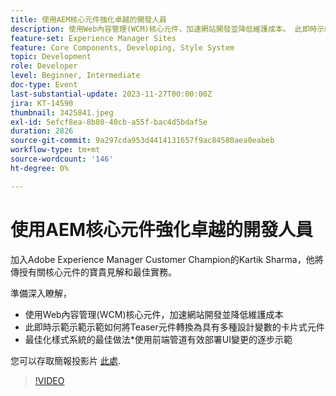 ```yaml
---
title: 使用AEM核心元件強化卓越的開發人員
description: 使用Web內容管理(WCM)核心元件，加速網站開發並降低維護成本。 此即時示範示範示範如何將Teaser元件轉換為具有多種設計變數的卡片式元件。 最佳化您的樣式系統的最佳作法。 逐步展示如何使用前端管道有效部署UI變更。
feature-set: Experience Manager Sites
feature: Core Components, Developing, Style System
topic: Development
role: Developer
level: Beginner, Intermediate
doc-type: Event
last-substantial-update: 2023-11-27T00:00:00Z
jira: KT-14590
thumbnail: 3425841.jpeg
exl-id: 5efcf8ea-8b80-40cb-a55f-bac4d5bdaf5e
duration: 2826
source-git-commit: 9a297cda953d4414131657f9ac84580aea0eabeb
workflow-type: tm+mt
source-wordcount: '146'
ht-degree: 0%

---
```


# 使用AEM核心元件強化卓越的開發人員

加入Adobe Experience Manager Customer Champion的Kartik Sharma，他將傳授有關核心元件的寶貴見解和最佳實務。

準備深入瞭解，

* 使用Web內容管理(WCM)核心元件，加速網站開發並降低維護成本
* 此即時示範示範示範如何將Teaser元件轉換為具有多種設計變數的卡片式元件
* 最佳化樣式系統的最佳做法*使用前端管道有效部署UI變更的逐步示範

您可以存取簡報投影片 [此處](/help/learn-from-your-peers/assets/experience-manager/sept2023/aem-core-components.pdf).

>[!VIDEO](https://video.tv.adobe.com/v/3425841/?learn=on)

